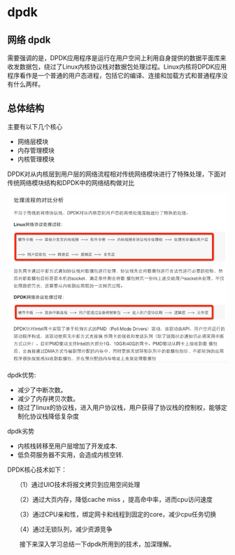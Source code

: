 # dpdk

## 网络 dpdk

需要强调的是，DPDK应用程序是运行在用户空间上利用自身提供的数据平面库来收发数据包，绕过了Linux内核协议栈对数据包处理过程。Linux内核将DPDK应用程序看作是一个普通的用户态进程，包括它的编译、连接和加载方式和普通程序没有什么两样。

## 总体结构

主要有以下几个核心

* 网络层模块
* 内存管理模块
* 内核管理模块

DPDK对从内核层到用户层的网络流程相对传统网络模块进行了特殊处理，下面对传统网络模块结构和DPDK中的网络结构做对比

![](../../.gitbook/assets/image%20%2815%29.png)

  


dpdk优势:

* 减少了中断次数。
* 减少了内存拷贝次数。
* 绕过了linux的协议栈，进入用户协议栈，用户获得了协议栈的控制权，能够定制化协议栈降低复杂度

dpdk劣势

* 内核栈转移至用户层增加了开发成本.
* 低负荷服务器不实用，会造成内核空转.



DPDK核心技术如下：

　　（1）通过UIO技术将报文拷贝到应用空间处理

　　（2）通过大页内存，降低cache miss ，提高命中率，进而cpu访问速度

　　（3）通过CPU亲和性，绑定网卡和线程到固定的core，减少cpu任务切换

　　（4）通过无锁队列，减少资源竞争

　　接下来深入学习总结一下dpdk所用到的技术，加深理解。

